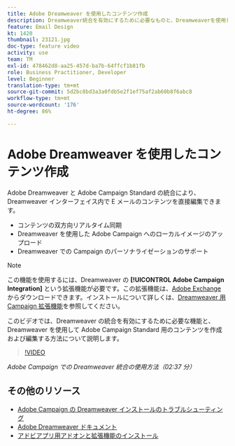 ```yaml
---
title: Adobe Dreamweaver を使用したコンテンツ作成
description: Dreamweaver統合を有効にするために必要なものと、Dreamweaverを使用してAdobe Campaign Standard向けのコンテンツを作成および編集する方法を理解します。
feature: Email Design
kt: 1420
thumbnail: 23121.jpg
doc-type: feature video
activity: use
team: TM
exl-id: 478462d8-aa25-457d-ba7b-64ffcf1b81fb
role: Business Practitioner, Developer
level: Beginner
translation-type: tm+mt
source-git-commit: 5d2bc8bd3a3a0fdb5e2f1ef75af2ab60b8f6abc8
workflow-type: tm+mt
source-wordcount: '176'
ht-degree: 86%

---
```


# Adobe Dreamweaver を使用したコンテンツ作成

Adobe Dreamweaver と Adobe Campaign Standard の統合により、Dreamweaver インターフェイス内で E メールのコンテンツを直接編集できます。

* コンテンツの双方向リアルタイム同期
* Dreamweaver を使用した Adobe Campaign へのローカルイメージのアップロード
* Dreamweaver での Campaign のパーソナライゼーションのサポート

>[!NOTE]
>
>この機能を使用するには、Dreamweaver の **[!UICONTROL Adobe Campaign Integration]** という拡張機能が必要です。この拡張機能は、[Adobe Exchange](https://exchange.adobe.com/creativecloud.html#search) からダウンロードできます。インストールについて詳しくは、[Dreamweaver 用 Campaign 拡張機能](https://helpx.adobe.com/jp/dreamweaver/using/working-with-dreamweaver-and-campaign.html)を参照してください。

このビデオでは、Dreamweaver の統合を有効にするために必要な機能と、Dreamweaver を使用して Adobe Campaign Standard 用のコンテンツを作成および編集する方法について説明します。

>[!VIDEO](https://video.tv.adobe.com/v/23121?quality=12)

*Adobe Campaign での Dreamweaver 統合の使用方法（02:37 分）*

## その他のリソース

* [Adobe Campaign の Dreamweaver インストールのトラブルシューティング](https://helpx.adobe.com/jp/dreamweaver/kb/dreamweaver-campaign-integration-issue.html)
* [Adobe Dreamweaver ドキュメント](https://helpx.adobe.com/dreamweaver/using/working-with-dreamweaver-and-campaign.html)
* [アドビアプリ用アドオンと拡張機能のインストール](https://helpx.adobe.com/jp/creative-cloud/kb/installingextensionsandaddons.html)
